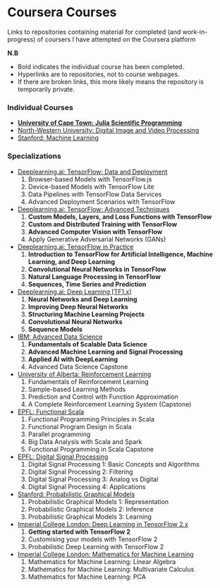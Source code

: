 # Coursera Courses

Links to repositories containing material for completed (and work-in-progress) of coursers I have
attempted on the Coursera platform

**N.B**
- Bold indicates the individual course has been completed.
- Hyperlinks are to repositories, not to course webpages.
- If there are broken links, this more likely means the repository is temporarily private.

### Individual Courses

* [**University of Cape Town: Julia Scientific Programming**](https://github.com/tallamjr/cape-town-scientific-julia)
* [North-Western University: Digital Image and Video Processing](https://github.com/tallamjr/nw-image-video-processing)
* [Stanford: Machine Learning](https://github.com/tallamjr/stanford-ml)

### Specializations

* [Deeplearning.ai: TensorFlow: Data and Deployment](https://github.com/tallamjr/tensorflow-data-deployment)
    1. Browser-based Models with TensorFlow.js
    2. Device-based Models with TensorFlow Lite
    3. Data Pipelines with TensorFlow Data Services
    4. Advanced Deployment Scenarios with TensorFlow
* [Deeplearning.ai: TensorFlow: Advanced Techniques](https://github.com/tallamjr/advanced-tensorflow)
    1. **Custom Models, Layers, and Loss Functions with TensorFlow**
    2. **Custom and Distributed Training with TensorFlow**
    3. **Advanced Computer Vision with TensorFlow**
    4. Apply Generative Adversarial Networks (GANs)
* [Deeplearning.ai: TensorFlow in Practice](https://github.com/tallamjr/tensorflow-in-practice)
    1. **Introduction to TensorFlow for Artificial Intelligence, Machine Learning, and Deep Learning**
    2. **Convolutional Neural Networks in TensorFlow**
    3. **Natural Language Processing in TensorFlow**
    4. **Sequences, Time Series and Prediction**
* [Deeplearning.ai: Deep Learning [TF1.x]](https://github.com/tallamjr/deeplearning-ai)
    1. **Neural Networks and Deep Learning**
    2. **Improving Deep Neural Networks**
    3. **Structuring Machine Learning Projects**
    4. **Convolutional Neural Networks**
    5. **Sequence Models**
* [IBM: Advanced Data Science](https://github.com/tallamjr/ibm-advanced-data-science)
    1. **Fundamentals of Scalable Data Science**
    2. **Advanced Machine Learning and Signal Processing**
    3. **Applied AI with DeepLearning**
    4. Advanced Data Science Capstone
* [University of Alberta: Reinforcement Learning](https://github.com/tallamjr/univ-alberta-RL)
    1. Fundamentals of Reinforcement Learning
    2. Sample-based Learning Methods
    3. Prediction and Control with Function Approximation
    4. A Complete Reinforcement Learning System (Capstone)
* [EPFL: Functional Scala](https://github.com/tallamjr/epfl-functional-scala)
    1. Functional Programming Principles in Scala
    2. Functional Program Design in Scala
    3. Parallel programming
    4. Big Data Analysis with Scala and Spark
    5. Functional Programming in Scala Capstone
* [EPFL: Digital Signal Processing](https://github.com/tallamjr/epfl-dsp)
    1. Digital Signal Processing 1: Basic Concepts and Algorithms
    2. Digital Signal Processing 2: Filtering
    3. Digital Signal Processing 3: Analog vs Digital
    4. Digital Signal Processing 4: Applications
* [Stanford: Probabilistic Graphical Models](https://github.com/tallamjr/stanford-graphical-models)
    1. Probabilistic Graphical Models 1: Representation
    2. Probabilistic Graphical Models 2: Inference
    3. Probabilistic Graphical Models 3: Learning
* [Imperial College London: Deep Learning in TensorFlow 2.x](https://github.com/tallamjr/imperial-tf2-deeplearning)
    1. **Getting started with TensorFlow 2**
    2. Customising your models with TensorFlow 2
    3. Probabilistic Deep Learning with TensorFlow 2
* [Imperial College London: Mathematics for Machine Learning](https://github.com/tallamjr/imperial-ml-mathematics)
    1. Mathematics for Machine Learning: Linear Algebra
    2. Mathematics for Machine Learning: Multivariate Calculus
    3. Mathematics for Machine Learning: PCA
